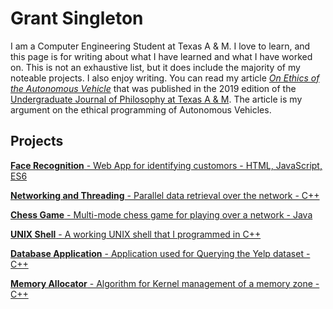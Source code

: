 <h1>Grant Singleton</h1>

I am a Computer Engineering Student at Texas A & M. I love to learn, and this page is for writing about what I have learned and what I have worked on. This is not an exhaustive list, but it does include the majority of my noteable projects. I also enjoy writing. You can read my article [*On Ethics of the Autonomous Vehicle*](https://philosophy.tamu.edu/wp-content/uploads/sites/15/2019/04/Aletheia_Online_Publishing-1-Spring-2019.pdf) that was published in the 2019 edition of the [Undergraduate Journal of Philosophy at Texas A & M](https://philosophy.tamu.edu/aletheia/). The article is my argument on the ethical programming of Autonomous Vehicles. 

## Projects

[**Face Recognition** - Web App for identifying customors - HTML, JavaScript, ES6](https://grantsingleton.github.io/face-recognition/)

[**Networking and Threading** - Parallel data retrieval over the network - C++](https://grantsingleton.github.io/Network-Channel/)

[**Chess Game** - Multi-mode chess game for playing over a network - Java](https://grantsingleton.github.io/Chess/)

[**UNIX Shell** - A working UNIX shell that I programmed in C++](https://grantsingleton.github.io/UNIX-shell/)

[**Database Application** - Application used for Querying the Yelp dataset - C++](https://grantsingleton.github.io/Database-Application/)

[**Memory Allocator** - Algorithm for Kernel management of a memory zone - C++](https://grantsingleton.github.io/Memory-Allocator/)
